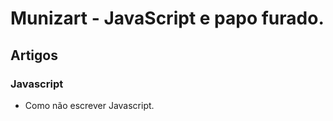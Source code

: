 # Munizart - JavaScript e papo furado.

## Artigos

### Javascript

- Como não escrever Javascript.
